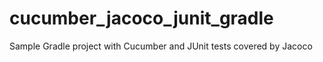 # cucumber_jacoco_junit_gradle
Sample Gradle project with Cucumber and JUnit tests covered by Jacoco
